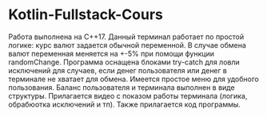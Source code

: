 # Kotlin-Fullstack-Cours
Работа выполнена на С++17. 
Данный терминал работает по простой логике: курс валют задается обычной переменной. В случае обмена валют переменная меняется на +-5% при помощи функции randomChange. Программа оснащена блоками try-catch для ловли исключений для случаев, если денег пользователя или денег в терминале не хватает для обмена. Имеется простое меню для удобного пользования. Баланс пользователя и терминала выполнен в виде структуры. Прилагается видео с показом работы терминала (логика, обрабюотка исключений и тп). Также прилагается код программы.
